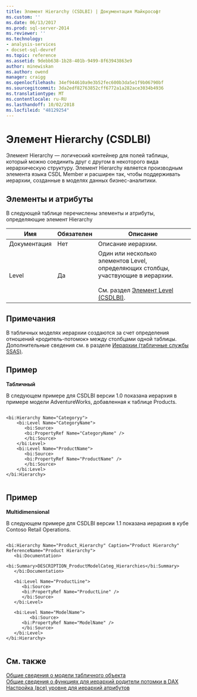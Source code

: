 ```yaml
---
title: Элемент Hierarchy (CSDLBI) | Документация Майкрософт
ms.custom: ''
ms.date: 06/13/2017
ms.prod: sql-server-2014
ms.reviewer: ''
ms.technology:
- analysis-services
- docset-sql-devref
ms.topic: reference
ms.assetid: 9debb638-1b28-401b-9499-8f63943863e9
author: minewiskan
ms.author: owend
manager: craigg
ms.openlocfilehash: 34ef944610a9e3b52fec600b3da5e1f9b06790bf
ms.sourcegitcommit: 3da2edf82763852cff6772a1a282ace3034b4936
ms.translationtype: MT
ms.contentlocale: ru-RU
ms.lasthandoff: 10/02/2018
ms.locfileid: "48129254"
---
```

# <a name="hierarchy-element-csdlbi"></a>Элемент Hierarchy (CSDLBI)
  Элемент Hierarchy — логический контейнер для полей таблицы, который можно соединить друг с другом в некоторого вида иерархическую структуру. Элемент Hierarchy является производным элемента языка CSDL Member и расширен так, чтобы поддерживать иерархии, созданные в моделях данных бизнес-аналитики.  
  
## <a name="elements-and-attributes"></a>Элементы и атрибуты  
 В следующей таблице перечислены элементы и атрибуты, определяющие элемент Hierarchy  
  
|Имя|Обязателен|Описание|  
|----------|-----------------|-----------------|  
|Документация|Нет|Описание иерархии.|  
|Level|Да|Один или несколько элементов Level, определяющих столбцы, участвующие в иерархии.<br /><br /> См. раздел [Элемент Level (CSDLBI)](level-element-csdlbi.md).|  
  
## <a name="remarks"></a>Примечания  
 В табличных моделях иерархии создаются за счет определения отношений «родитель-потомок» между столбцами одной таблицы. Дополнительные сведения см. в разделе [Иерархии (табличные службы SSAS)](../../tabular-models/hierarchies-ssas-tabular.md).  
  
## <a name="example"></a>Пример  
 **Табличный**  
  
 В следующем примере для CSDLBI версии 1.0 показана иерархия в примере модели AdventureWorks, добавленная к таблице Products.  
  
```  
  
<bi:Hierarchy Name="Categoryy">  
    <bi:Level Name="CategoryName">  
       <bi:Source>  
       <bi:PropertyRef Name="CategoryName" />  
       </bi:Source>  
    </bi:Level>  
    <bi:Level Name="ProductName">  
       <bi:Source>  
       <bi:PropertyRef Name="ProductName" />  
       </bi:Source>  
    </bi:Level>  
</bi:Hierarchy>  
  
```  
  
## <a name="example"></a>Пример  
 **Multidimensional**  
  
 В следующем примере для CSDLBI версии 1.1 показана иерархия в кубе Contoso Retail Operations.  
  
```  
  
<bi:Hierarchy Name="Product_Hierarchy" Caption="Product Hierarchy" ReferenceName="Product Hierarchy">  
   <bi:Documentation>  
      <bi:Summary>DESCRIPTION_ProductModelCateg_Hierarchies</bi:Summary>  
   </bi:Documentation>  
  
   <bi:Level Name="ProductLine">  
      <bi:Source>  
      <bi:PropertyRef Name="ProductLine" />  
      </bi:Source>  
   </bi:Level>  
  
   <bi:Level Name="ModelName">  
         <bi:Source>  
      <bi:PropertyRef Name="ModelName" />  
      </bi:Source>  
   </bi:Level>  
</bi:Hierarchy>  
  
```  
  
## <a name="see-also"></a>См. также  
 [Общие сведения о модели табличного объекта](../representation/understanding-tabular-object-model-at-levels-1050-through-1103.md)   
 [Общие сведения о функциях для иерархий родители потомки в DAX](https://msdn.microsoft.com/library/gg492192(v=sql.120).aspx)   
 [Настройка &#40;все&#41; уровне для иерархий атрибутов](../../multidimensional-models/database-dimensions-configure-the-all-level-for-attribute-hierarchies.md)  
  
  
